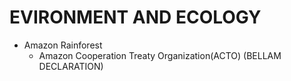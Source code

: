 # EVIRONMENT AND ECOLOGY
  - Amazon Rainforest
    * Amazon Cooperation Treaty Organization(ACTO)
      (BELLAM DECLARATION)